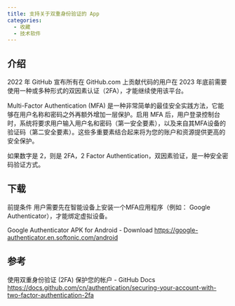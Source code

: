 ```yaml
---
title: 支持关于双重身份验证的 App
categories:
  - 收藏
  - 技术软件
---
```


## 介绍

2022 年 GitHub 宣布所有在 GitHub.com 上贡献代码的用户在 2023 年底前需要使用一种或多种形式的双因素认证（2FA），才能继续使用该平台。

Multi-Factor Authentication (MFA) 是一种非常简单的最佳安全实践方法，它能够在用户名称和密码之外再额外增加一层保护。启用 MFA 后，用户登录控制台时，系统将要求用户输入用户名和密码（第一安全要素），以及来自其MFA设备的验证码（第二安全要素）。这些多重要素结合起来将为您的账户和资源提供更高的安全保护。

如果数字是 2，则是 2FA，2 Factor Authentication，双因素验证，是一种安全密码验证方式。

## 下载

前提条件
用户需要先在智能设备上安装一个MFA应用程序（例如： Google Authenticator），才能绑定虚拟设备。

Google Authenticator APK for Android - Download
<https://google-authenticator.en.softonic.com/android>

## 参考

使用双重身份验证 (2FA) 保护您的帐户 - GitHub Docs
<https://docs.github.com/cn/authentication/securing-your-account-with-two-factor-authentication-2fa>

